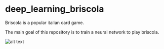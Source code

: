 # deep_learning_briscola

Briscola is a popular italian card game. 

The main goal of this repository is to train a neural network to play briscola.

![alt text](http://url/to/img.png)
